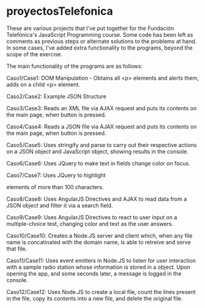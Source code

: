 # proyectosTelefonica

These are various projects that I've put together for the Fundación Telefónica's JavaScript Programming course. Some code has been left as comments as previous steps or alternate solutions to the problems at hand. In some cases, I've added extra functionality to the programs, beyond the scope of the exercise. 

The main functionality of the programs are as follows:

Caso1/Case1: DOM Manipulation - Obtains all \<p> elements and alerts them, adds on a child \<p> element.

Caso2/Case2: Example JSON Structure

Caso3/Case3: Reads an XML file via AJAX request and puts its contents on the main page, when button is pressed.

Caso4/Case4: Reads a JSON file via AJAX request and puts its contents on the main page, when button is pressed.
  
Caso5/Case5: Uses stringify and parse to carry out their respective actions on a JSON object and JavaScript object, showing results in the console.
  
Caso6/Case6: Uses JQuery to make text in fields change color on focus.
  
Caso7/Case7: Uses JQuery to highlight <p> elements of more than 100 characters.
  
Caso8/Case8: Uses AngularJS Directives and AJAX to read data from a JSON object and filter it via a search field.
  
Caso9/Case9: Uses AngularJS Directives to react to user input on a multiple-choice test, changing color and text as the user answers.
  
Caso10/Case10: Creates a Node.JS server and client which, when any file name is concatinated with the domain name, is able to retreive and serve that file. 
  
Caso11/Case11: Uses event emitters in Node.JS to listen for user interaction with a sample radio station whose information is stored in a object. Upon opening the app, and some seconds later, a message is logged in the console.
  
Caso12/Case12: Uses Node.JS to create a local file, count the lines present in the file, copy its contents into a new file, and delete the original file. 
